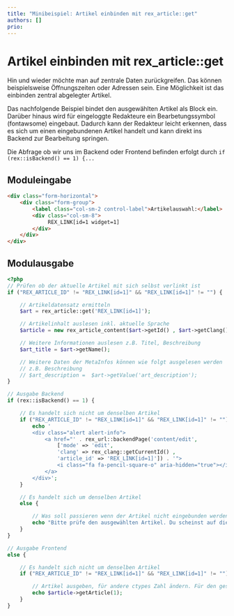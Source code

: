 ```yaml
---
title: "Minibeispiel: Artikel einbinden mit rex_article::get"
authors: []
prio:
---
```


# Artikel einbinden mit rex_article::get

Hin und wieder möchte man auf zentrale Daten zurückgreifen. Das können beispielsweise Öffnungszeiten oder Adressen sein. 
Eine Möglichkeit ist das einbinden zentral abgelegter Artikel. 

Das nachfolgende Beispiel bindet den ausgewählten Artikel als Block ein. Darüber hinaus wird für eingeloggte Redakteure ein Bearbetungssymbol (fontawsome) eingebaut. 
Dadurch kann der Redakteur leicht erkennen, dass es sich um einen eingebundenen Artikel handelt und kann direkt ins Backend zur Bearbeitung springen. 

Die Abfrage ob wir uns im Backend oder Frontend befinden erfolgt durch `if (rex::isBackend() == 1) {...`

## Moduleingabe
```html
<div class="form-horizontal">
    <div class="form-group">
        <label class="col-sm-2 control-label">Artikelauswahl:</label>
        <div class="col-sm-8">
             REX_LINK[id=1 widget=1]
        </div>
    </div>
</div>
```

## Modulausgabe

```php
<?php
// Prüfen ob der aktuelle Artikel mit sich selbst verlinkt ist
if ("REX_ARTICLE_ID" != "REX_LINK[id=1]" && "REX_LINK[id=1]" != "") {

    // Artikeldatensatz ermitteln
    $art = rex_article::get('REX_LINK[id=1]');

    // Artikelinhalt auslesen inkl. aktuelle Sprache
    $article = new rex_article_content($art->getId() , $art->getClang());

    // Weitere Informationen auslesen z.B. Titel, Beschreibung
    $art_title = $art->getName();

    // Weitere Daten der MetaInfos können wie folgt ausgelesen werden
    // z.B. Beschreibung
    // $art_description =  $art->getValue('art_description');
}

// Ausgabe Backend
if (rex::isBackend() == 1) {

    // Es handelt sich nicht um denselben Artikel
    if ("REX_ARTICLE_ID" != "REX_LINK[id=1]" && "REX_LINK[id=1]" != "") {
        echo '
        <div class="alert alert-info">
            <a href="' . rex_url::backendPage('content/edit',
                ['mode' => 'edit',
                'clang' => rex_clang::getCurrentId() ,
                'article_id' => 'REX_LINK[id=1]']) . '">
                <i class="fa fa-pencil-square-o" aria-hidden="true"></i> Eingebundener Artikel: ' . $art->getName() . '
            </a>
        </div>';
    }

    // Es handelt sich um denselben Artikel
    else {

        // Was soll passieren wenn der Artikel nicht eingebunden werden kann?
        echo "Bitte prüfe den ausgewählten Artikel. Du scheinst auf diesen Artikel hier zu verlinken.";
    }
}

// Ausgabe Frontend
else {

    // Es handelt sich nicht um denselben Artikel
    if ("REX_ARTICLE_ID" != "REX_LINK[id=1]" && "REX_LINK[id=1]" != "") {

        // Artikel ausgeben, für andere ctypes Zahl ändern. Für den gesamten Artikel inkl. aller Ctypes, die 1 entfernen
        echo $article->getArticle(1);
    }
}

```

